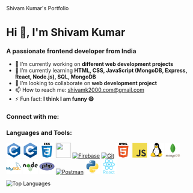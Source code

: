 <!DOCTYPE html>
<html lang="en">
<head>
  <meta charset="UTF-8">
  Shivam Kumar's Portfolio
</head>
<body>

  <h1>Hi 👋, I'm Shivam Kumar</h1>
  <h3>A passionate frontend developer from India</h3>

  <div class="section">
    <ul>
      <li>🔭 I’m currently working on <strong>different web development projects</strong></li>
      <li>🌱 I’m currently learning <strong>HTML, CSS, JavaScript (MongoDB, Express, React, Node.js), SQL, MongoDB</strong></li>
      <li>👯 I’m looking to collaborate on <strong>web development project</strong></li>
      <li>📫 How to reach me: <a href="mailto:shivamk2000.com@gmail.com">shivamk2000.com@gmail.com</a></li>
      <li>⚡ Fun fact: <strong>I think I am funny 😄</strong></li>
    </ul>
  </div>

  <div class="section">
    <h3>Connect with me:</h3>
    <!-- You can add social links here -->
  </div>

  <div class="section">
    <h3>Languages and Tools:</h3>
    <p>
      <!-- Icons -->
      <a href="https://www.cprogramming.com/" target="_blank"><img src="https://raw.githubusercontent.com/devicons/devicon/master/icons/c/c-original.svg" alt="C" width="40" height="40"/></a>
      <a href="https://www.w3schools.com/cpp/" target="_blank"><img src="https://raw.githubusercontent.com/devicons/devicon/master/icons/cplusplus/cplusplus-original.svg" alt="C++" width="40" height="40"/></a>
      <a href="https://www.w3schools.com/css/" target="_blank"><img src="https://raw.githubusercontent.com/devicons/devicon/master/icons/css3/css3-original-wordmark.svg" alt="CSS3" width="40" height="40"/></a>
      <a href="https://expressjs.com" target="_blank"><img src="https://img.icons8.com/?size=100&id=PZQVBAxaueDJ&format=png&color=000000" width="40" height="40"/></a>
      <a href="https://firebase.google.com/" target="_blank"><img src="https://www.svgrepo.com/show/353735/firebase.svg" alt="Firebase" width="40" height="40"/></a>
      <a href="https://git-scm.com/" target="_blank"><img src="https://www.vectorlogo.zone/logos/git-scm/git-scm-icon.svg" alt="Git" width="40" height="40"/></a>
      <a href="https://www.w3.org/html/" target="_blank"><img src="https://raw.githubusercontent.com/devicons/devicon/master/icons/html5/html5-original-wordmark.svg" alt="HTML5" width="40" height="40"/></a>
      <a href="https://developer.mozilla.org/en-US/docs/Web/JavaScript" target="_blank"><img src="https://raw.githubusercontent.com/devicons/devicon/master/icons/javascript/javascript-original.svg" alt="JavaScript" width="40" height="40"/></a>
      <a href="https://www.linux.org/" target="_blank"><img src="https://raw.githubusercontent.com/devicons/devicon/master/icons/linux/linux-original.svg" alt="Linux" width="40" height="40"/></a>
      <a href="https://www.mongodb.com/" target="_blank"><img src="https://raw.githubusercontent.com/devicons/devicon/master/icons/mongodb/mongodb-original-wordmark.svg" alt="MongoDB" width="40" height="40"/></a>
      <a href="https://www.mysql.com/" target="_blank"><img src="https://raw.githubusercontent.com/devicons/devicon/master/icons/mysql/mysql-original-wordmark.svg" alt="MySQL" width="40" height="40"/></a>
      <a href="https://nodejs.org" target="_blank"><img src="https://raw.githubusercontent.com/devicons/devicon/master/icons/nodejs/nodejs-original-wordmark.svg" alt="NodeJS" width="40" height="40"/></a>
      <a href="https://www.php.net" target="_blank"><img src="https://raw.githubusercontent.com/devicons/devicon/master/icons/php/php-original.svg" alt="PHP" width="40" height="40"/></a>
      <a href="https://postman.com" target="_blank"><img src="https://www.vectorlogo.zone/logos/getpostman/getpostman-icon.svg" alt="Postman" width="40" height="40"/></a>
      <a href="https://www.python.org" target="_blank"><img src="https://raw.githubusercontent.com/devicons/devicon/master/icons/python/python-original.svg" alt="Python" width="40" height="40"/></a>
      <a href="https://reactjs.org/" target="_blank"><img src="https://raw.githubusercontent.com/devicons/devicon/master/icons/react/react-original-wordmark.svg" alt="React" width="40" height="40"/></a>
    </p>
  </div>

  <div class="section">
    <p><img src="https://github-readme-stats.vercel.app/api/top-langs?username=Rogshivam&show_icons=true&locale=en&layout=compact" alt="Top Languages" /></p>
<!--     <p><img src="https://github-readme-stats.vercel.app/api?username=Rogshivam&show_icons=true&locale=en" alt="GitHub Stats" /></p> -->
  </div>

</body>
</html>
